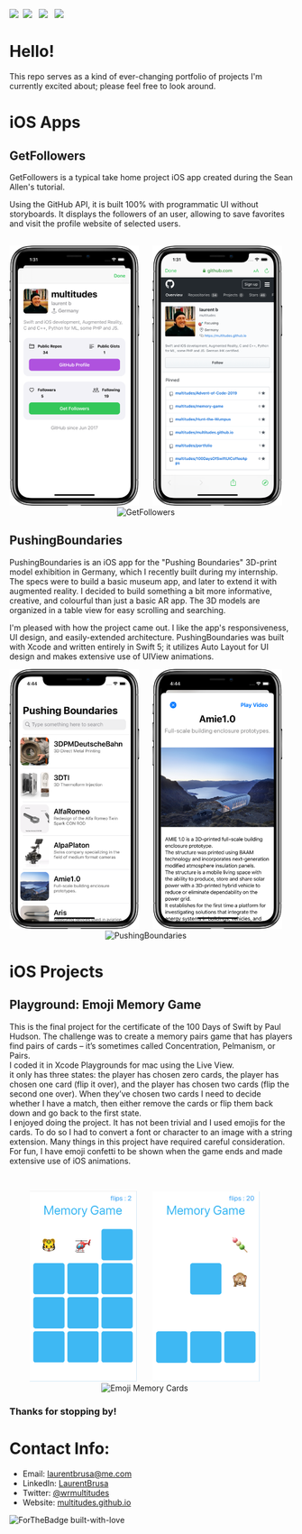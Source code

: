 <a href="assets/cv-for-ios-copy.pdf" download><img src="https://img.shields.io/badge/Download-Resume-ff69b4.svg?style=for-the-badge&logo=codeigniter&logoColor=white"></a>&nbsp;&nbsp;<a href="mailto:laurentbrusa@me.com"><img src="https://img.shields.io/badge/Email-laurent-8056d5.svg?style=for-the-badge&logo=minutemailer&logoColor=white"></a>&nbsp;&nbsp;&nbsp;<a href="https://www.linkedin.com/in/laurentbrusa" target="_blank"><img src="https://img.shields.io/badge/linkedin-laurentBrusa-brightgreen.svg?style=for-the-badge&logo=linkedin&logoColor=white" ></a>&nbsp;&nbsp;&nbsp;<a href="https://twitter.com/wrmultitudes" target="_blank"><img src="https://img.shields.io/badge/twitter-wrmultitudes-blue.svg?style=for-the-badge&logo=twitter&logoColor=white"></a>

# Hello!
This repo serves as a kind of ever-changing portfolio of projects I'm currently excited about; please feel free to look around. 

# iOS Apps
## GetFollowers
GetFollowers is a typical take home project iOS app created during the Sean Allen's tutorial. 

Using the GitHub API, it is built 100% with programmatic UI without storyboards. It displays the followers of an user, allowing to save favorites and visit the profile website of selected users.
<br></br>
<p align="center">
  <img src="images/GetFollowers/GetFollowers1.png" width="230"  title="GetFollowers">&nbsp;&nbsp;&nbsp;&nbsp;&nbsp;
<img src="images/GetFollowers/GetFollowers2.png" width="230"  title="GetFollowers">&nbsp;&nbsp;&nbsp;&nbsp;&nbsp;
  <img src="images/GetFollowers/getfollowers.gif" width="230"  title="GetFollowers">&nbsp;&nbsp;&nbsp;&nbsp;&nbsp;
</p>



## PushingBoundaries
PushingBoundaries is an iOS app for the "Pushing Boundaries" 3D-print model exhibition in Germany, which I recently built during my internship. The specs were to build a basic museum app, and later to extend it with augmented reality. I decided to build something a bit more informative, creative, and colourful than just a basic AR app. The 3D models are organized in a table view for easy scrolling and searching.

I'm pleased with how the project came out. I like the app's responsiveness, UI design, and easily-extended architecture. PushingBoundaries was built with Xcode and written entirely in Swift 5; it utilizes Auto Layout for UI design and makes extensive use of UIView animations.  

<p align="center">
  <img src="images/PushingBoundaries/pushingBoundaries1.png" width="230"  title="PushingBoundaries">&nbsp;&nbsp;&nbsp;&nbsp;&nbsp;
<img src="images/PushingBoundaries/pushingBoundaries2.png" width="230"  title="PushingBoundaries">&nbsp;&nbsp;&nbsp;&nbsp;&nbsp;
  <img src="images/PushingBoundaries/pushingBoundaries3.gif" width="230"  title="PushingBoundaries">&nbsp;&nbsp;&nbsp;&nbsp;&nbsp;
</p>


# iOS Projects
## Playground: Emoji Memory Game

This is the final project for the certificate of the 100 Days of Swift by Paul Hudson. The challenge was to create a memory pairs game that has players find pairs of cards – it’s sometimes called Concentration, Pelmanism, or Pairs.  
I coded it in Xcode Playgrounds for mac using the Live View.  
it only has three states: the player has chosen zero cards, the player has chosen one card (flip it over), and the player has chosen two cards (flip the second one over). When they’ve chosen two cards I need to decide whether I have a match, then either remove the cards or flip them back down and go back to the first state.   
I enjoyed doing the project. It has not been trivial and I used emojis for the cards. To do so I had to convert a font or character to an image with a string extension. Many things in this project have required careful consideration. For fun, I have emoji confetti to be shown when the game ends and made extensive use of iOS animations.

<br>
<p align="center">
  <img src="images/emojiMemoryCards/emojiMemoryCards2.png" width="190"  title="Emoji Memory Cards">&nbsp;&nbsp;&nbsp;&nbsp;&nbsp;&nbsp;
  <img src="images/emojiMemoryCards/emojiMemoryCards3.png" width="190"  title="Emoji Memory Cards">&nbsp;&nbsp;&nbsp;&nbsp;&nbsp;&nbsp;
<img src="images/emojiMemoryCards/emojiMemoryCards.gif" width="190"  title="Emoji Memory Cards">&nbsp;&nbsp;&nbsp;&nbsp;&nbsp;&nbsp;
</p>

### Thanks for stopping by!

# Contact Info:

- Email: laurentbrusa@me.com
- LinkedIn: [LaurentBrusa](https://www.linkedin.com/in/laurentbrusa)
- Twitter: [@wrmultitudes](https://twitter.com/wrmultitudes)
- Website: [multitudes.github.io](https://multitudes.github.io)

![ForTheBadge built-with-love](http://ForTheBadge.com/images/badges/built-with-love.svg)
